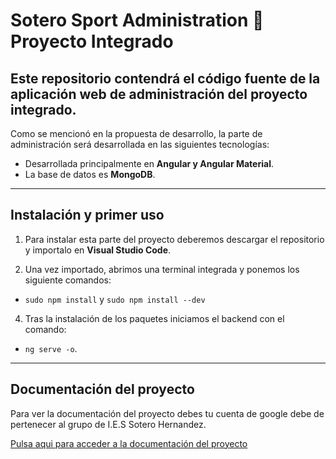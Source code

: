 # Sotero Sport Administration :muscle: Proyecto Integrado
Este repositorio contendrá el código fuente de la aplicación web de administración del proyecto integrado.
---
Como se mencionó en la propuesta de desarrollo, la parte de administración será desarrollada en las siguientes tecnologías:
- Desarrollada principalmente en **Angular y Angular Material**.
- La base de datos es **MongoDB**.
---
## Instalación y primer uso

1. Para instalar esta parte del proyecto deberemos descargar el repositorio y importalo en **Visual Studio Code**.

3. Una vez importado, abrimos una terminal integrada y ponemos los siguiente comandos:
- `sudo npm install` y `sudo npm install --dev`

4. Tras la instalación de los paquetes iniciamos el backend con el comando:
- `ng serve -o`.
---

## Documentación del proyecto

Para ver la documentación del proyecto debes tu cuenta de google debe de pertenecer al grupo de I.E.S Sotero Hernandez.

[Pulsa aqui para acceder a la documentación del proyecto](https://docs.google.com/document/d/1Rjd_avfUgFlOmI8TPn_MA1AomVE5sRcFdz0QSHzz9KY/edit?usp=sharing)

